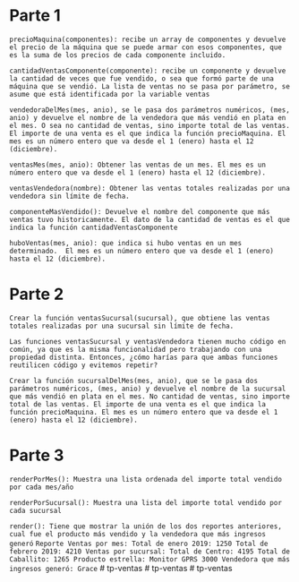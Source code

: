 # Parte 1

`
precioMaquina(componentes): recibe un array de componentes y devuelve el precio de la máquina que se puede armar con esos componentes,
que es la suma de los precios de cada componente incluido.
`

`
cantidadVentasComponente(componente): recibe un componente y devuelve la cantidad de veces que fue vendido,
o sea que formó parte de una máquina que se vendió. La lista de ventas no se pasa por parámetro,
se asume que está identificada por la variable ventas
`

`
vendedoraDelMes(mes, anio), se le pasa dos parámetros numéricos, (mes, anio) y devuelve el nombre de la vendedora que
más vendió en plata en el mes. O sea no cantidad de ventas, sino importe total de las ventas. 
El importe de una venta es el que indica la función precioMaquina. El mes es un número entero que va desde
el 1 (enero) hasta el 12 (diciembre).
`

`
ventasMes(mes, anio): Obtener las ventas de un mes. El mes es un número entero que va desde el 1 (enero) hasta el 12 (diciembre).
`

`
ventasVendedora(nombre): Obtener las ventas totales realizadas por una vendedora sin límite de fecha.
`

`
componenteMasVendido(): Devuelve el nombre del componente que más ventas tuvo historicamente.
El dato de la cantidad de ventas es el que indica la función cantidadVentasComponente
`

`
huboVentas(mes, anio): que indica si hubo ventas en un mes determinado. 
El mes es un número entero que va desde el 1 (enero) hasta el 12 (diciembre).
`

# Parte 2

`
Crear la función ventasSucursal(sucursal), que obtiene las ventas totales realizadas por una sucursal sin límite de fecha.
`

`
Las funciones ventasSucursal y ventasVendedora tienen mucho código en común, ya que es la misma
funcionalidad pero trabajando con una propiedad distinta. Entonces,
¿cómo harías para que ambas funciones reutilicen código y evitemos repetir?
`

`
Crear la función sucursalDelMes(mes, anio), que se le pasa dos parámetros numéricos, (mes, anio) y devuelve
el nombre de la sucursal que más vendió en plata en el mes. No cantidad de ventas, sino importe total de las ventas.
El importe de una venta es el que indica la función precioMaquina. El mes es un número entero que va desde el 1 (enero)
hasta el 12 (diciembre).
`
# Parte 3


`
renderPorMes(): Muestra una lista ordenada del importe total vendido por cada mes/año
`

`
renderPorSucursal(): Muestra una lista del importe total vendido por cada sucursal
`

`
render(): Tiene que mostrar la unión de los dos reportes anteriores,
cual fue el producto más vendido y la vendedora que más ingresos generó
`
`
Reporte
Ventas por mes:
  Total de enero 2019: 1250
  Total de febrero 2019: 4210
Ventas por sucursal:
  Total de Centro: 4195
  Total de Caballito: 1265
Producto estrella: Monitor GPRS 3000
Vendedora que más ingresos generó: Grace
`
#   t p - v e n t a s  
 #   t p - v e n t a s  
 #   t p - v e n t a s  
 